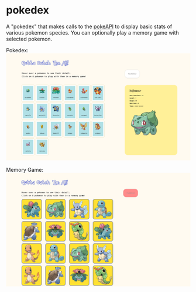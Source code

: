 # pokedex

A "pokedex" that makes calls to the [pokeAPI](https://pokeapi.co/) to display basic stats of various pokemon species. You can optionally play a memory game with selected pokemon.

Pokedex:
<img src="https://github.com/fionatagious/pokedex/blob/master/images/pokegrid.png" alt="alt text" title="pokegrid"/>

Memory Game:
<img src="https://github.com/fionatagious/pokedex/blob/master/images/memory-game.png" alt="alt text" title="memory-game"/>

